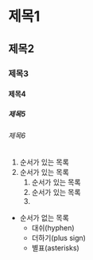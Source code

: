 # 제목1

## 제목2

### 제목3

#### 제목4

##### 제목5

###### 제목6

1. 순서가 있는 목록
2. 순서가 있는 목록
   1. 순서가 있는 목록
   2. 순서가 있는 목록
   3. 

- 순서가 없는 목록
  - 대쉬(hyphen)
  + 더하기(plus sign)
  * 별표(asterisks)
